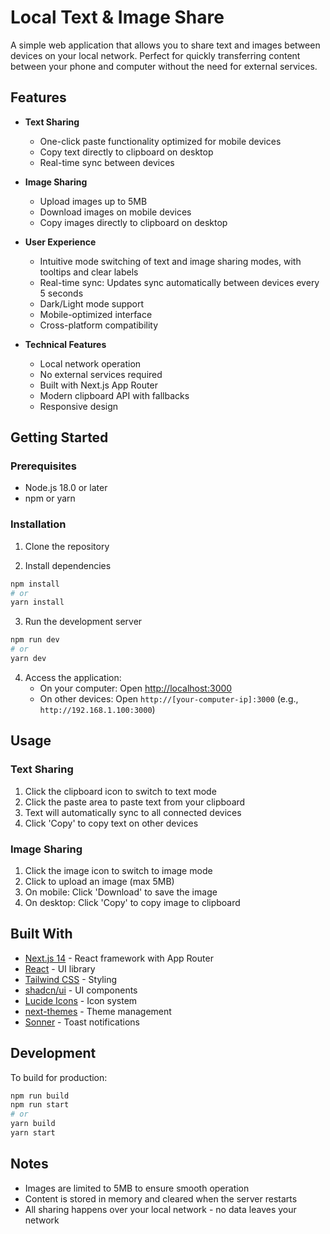 # Local Text & Image Share

A simple web application that allows you to share text and images between devices on your local network. Perfect for quickly transferring content between your phone and computer without the need for external services.

## Features

- **Text Sharing**
  - One-click paste functionality optimized for mobile devices
  - Copy text directly to clipboard on desktop
  - Real-time sync between devices
  
- **Image Sharing**
  - Upload images up to 5MB
  - Download images on mobile devices
  - Copy images directly to clipboard on desktop
  
- **User Experience**
  - Intuitive mode switching of text and image sharing modes, with tooltips and clear labels
  - Real-time sync: Updates sync automatically between devices every 5 seconds
  - Dark/Light mode support
  - Mobile-optimized interface
  - Cross-platform compatibility
  
- **Technical Features**
  - Local network operation
  - No external services required
  - Built with Next.js App Router
  - Modern clipboard API with fallbacks
  - Responsive design

## Getting Started

### Prerequisites

- Node.js 18.0 or later
- npm or yarn

### Installation

1. Clone the repository

2. Install dependencies
```bash
npm install
# or
yarn install
```

3. Run the development server
```bash
npm run dev
# or
yarn dev
```

4. Access the application:
   - On your computer: Open [http://localhost:3000](http://localhost:3000)
   - On other devices: Open `http://[your-computer-ip]:3000` 
     (e.g., `http://192.168.1.100:3000`)

## Usage

### Text Sharing
1. Click the clipboard icon to switch to text mode
2. Click the paste area to paste text from your clipboard
3. Text will automatically sync to all connected devices
4. Click 'Copy' to copy text on other devices

### Image Sharing
1. Click the image icon to switch to image mode
2. Click to upload an image (max 5MB)
3. On mobile: Click 'Download' to save the image
4. On desktop: Click 'Copy' to copy image to clipboard

## Built With

- [Next.js 14](https://nextjs.org/) - React framework with App Router
- [React](https://reactjs.org/) - UI library
- [Tailwind CSS](https://tailwindcss.com/) - Styling
- [shadcn/ui](https://ui.shadcn.com/) - UI components
- [Lucide Icons](https://lucide.dev/) - Icon system
- [next-themes](https://github.com/pacocoursey/next-themes) - Theme management
- [Sonner](https://sonner.emilkowal.ski/) - Toast notifications

## Development

To build for production:

```bash
npm run build
npm run start
# or
yarn build
yarn start
```

## Notes

- Images are limited to 5MB to ensure smooth operation
- Content is stored in memory and cleared when the server restarts
- All sharing happens over your local network - no data leaves your network